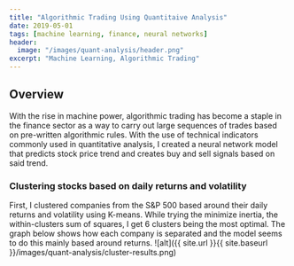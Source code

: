 ```yaml
---
title: "Algorithmic Trading Using Quantitaive Analysis"
date: 2019-05-01
tags: [machine learning, finance, neural networks]
header:
  image: "/images/quant-analysis/header.png"
excerpt: "Machine Learning, Algorithmic Trading"
---
```

## Overview

With the rise in machine power, algorithmic trading has become a staple in the finance sector as a way to carry out large sequences of trades based on pre-written algorithmic rules.
With the use of technical indicators commonly used in quantitative analysis, I created a neural network model that predicts stock price trend and creates buy and sell signals
based on said trend.

### Clustering stocks based on daily returns and volatility

First, I clustered companies from the S&P 500 based around their daily returns and volatility using K-means. While trying the minimize inertia, the within-clusters sum of squares, I get
6 clusters being the most optimal. The graph below shows how each company is separated and the model seems to do this mainly based around returns.
![alt]({{ site.url }}{{ site.baseurl }}/images/quant-analysis/cluster-results.png)
